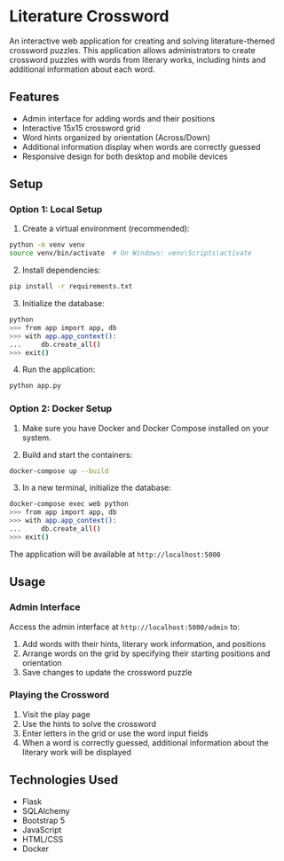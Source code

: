 # Literature Crossword

An interactive web application for creating and solving literature-themed crossword puzzles. This application allows administrators to create crossword puzzles with words from literary works, including hints and additional information about each word.

## Features

- Admin interface for adding words and their positions
- Interactive 15x15 crossword grid
- Word hints organized by orientation (Across/Down)
- Additional information display when words are correctly guessed
- Responsive design for both desktop and mobile devices

## Setup

### Option 1: Local Setup

1. Create a virtual environment (recommended):
```bash
python -m venv venv
source venv/bin/activate  # On Windows: venv\Scripts\activate
```

2. Install dependencies:
```bash
pip install -r requirements.txt
```

3. Initialize the database:
```bash
python
>>> from app import app, db
>>> with app.app_context():
...     db.create_all()
>>> exit()
```

4. Run the application:
```bash
python app.py
```

### Option 2: Docker Setup

1. Make sure you have Docker and Docker Compose installed on your system.

2. Build and start the containers:
```bash
docker-compose up --build
```

3. In a new terminal, initialize the database:
```bash
docker-compose exec web python
>>> from app import app, db
>>> with app.app_context():
...     db.create_all()
>>> exit()
```

The application will be available at `http://localhost:5000`

## Usage

### Admin Interface
Access the admin interface at `http://localhost:5000/admin` to:
1. Add words with their hints, literary work information, and positions
2. Arrange words on the grid by specifying their starting positions and orientation
3. Save changes to update the crossword puzzle

### Playing the Crossword
1. Visit the play page
2. Use the hints to solve the crossword
3. Enter letters in the grid or use the word input fields
4. When a word is correctly guessed, additional information about the literary work will be displayed

## Technologies Used

- Flask
- SQLAlchemy
- Bootstrap 5
- JavaScript
- HTML/CSS
- Docker 